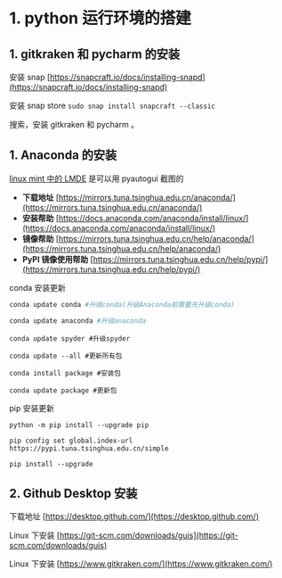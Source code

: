 # 1. python 运行环境的搭建

## 1. **gitkraken 和 pycharm 的安装**
安装 snap [https://snapcraft.io/docs/installing-snapd](https://snapcraft.io/docs/installing-snapd)

安装 snap store `sudo snap install snapcraft --classic`

搜索，安装 gitkraken 和 pycharm 。

## 1. **Anaconda 的安装**
[linux mint 中的 LMDE](https://www.linuxmint.com/download_lmde.php) 是可以用 pyautogui 截图的
* **下载地址** [https://mirrors.tuna.tsinghua.edu.cn/anaconda/](https://mirrors.tuna.tsinghua.edu.cn/anaconda/)
* **安装帮助** [https://docs.anaconda.com/anaconda/install/linux/](https://docs.anaconda.com/anaconda/install/linux/)
* **镜像帮助** [https://mirrors.tuna.tsinghua.edu.cn/help/anaconda/](https://mirrors.tuna.tsinghua.edu.cn/help/anaconda/)
* **PyPI 镜像使用帮助** [https://mirrors.tuna.tsinghua.edu.cn/help/pypi/](https://mirrors.tuna.tsinghua.edu.cn/help/pypi/)

conda 安装更新

```bash
conda update conda #升级conda(升级Anaconda前需要先升级conda)
```

```bash
conda update anaconda #升级anaconda
```

```
conda update spyder #升级spyder
```

```
conda update --all #更新所有包
```

```
conda install package #安装包
```

```
conda update package #更新包
```

pip 安装更新

```
python -m pip install --upgrade pip
```

```
pip config set global.index-url https://pypi.tuna.tsinghua.edu.cn/simple
```

```
pip install --upgrade
```

## 2. Github Desktop 安装

下载地址 [https://desktop.github.com/](https://desktop.github.com/)

Linux 下安装 [https://git-scm.com/downloads/guis](https://git-scm.com/downloads/guis)

Linux 下安装 [https://www.gitkraken.com/](https://www.gitkraken.com/)

